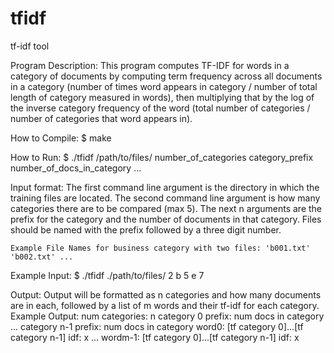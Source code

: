 # tfidf
tf-idf tool

Program Description:
  This program computes TF-IDF for words in a category of documents by computing term frequency
  across all documents in a category (number of times word appears in category / number of total
  length of category measured in words), then multiplying that by the log of the inverse category 
  frequency of the word (total number of categories / number of categories that word appears in).
  
How to Compile:
    $ make

How to Run:
    $ ./tfidf /path/to/files/ number_of_categories category_prefix number_of_docs_in_category ...

Input format:
  The first command line argument is the directory in which the training files are located.
  The second command line argument is how many categories there are to be compared (max 5).
  The next n arguments are the prefix for the category and the number of documents in that
  category. Files should be named with the prefix followed by a three digit number.

    Example File Names for business category with two files: 'b001.txt' 'b002.txt' ...

Example Input:
  $ ./tfidf ./path/to/files/ 2 b 5 e 7

Output:
  Output will be formatted as n categories and how many documents are in each, followed by 
  a list of m words and their tf-idf for each category.
    Example Output:
      num categories: n
      category 0 prefix: num docs in category
      ...
      category n-1 prefix: num docs in category
      word0: [tf category 0]...[tf category n-1] idf: x
      ...
      wordm-1: [tf category 0]...[tf category n-1] idf: x
